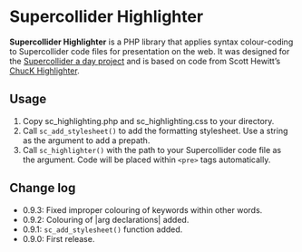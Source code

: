 Supercollider Highlighter
=========================

**Supercollider Highlighter** is a PHP library that applies syntax colour-coding to Supercollider code files for presentation on the web. It was designed for the [Supercollider a day project](http://www.adamjansch.co.uk/sc-a-day/) and is based on code from Scott Hewitt’s [ChucK Highlighter](http://www.ablelemon.co.uk/chuckhl).

Usage
-----

1. Copy sc_highlighting.php and sc_highlighting.css to your directory.
2. Call `sc_add_stylesheet()` to add the formatting stylesheet. Use a string as the argument to add a prepath.
3. Call `sc_highlighter()` with the path to your Supercollider code file as the argument. Code will be placed within `<pre>` tags automatically.

Change log
----------
* 0.9.3: Fixed improper colouring of keywords within other words.
* 0.9.2: Colouring of |arg declarations| added.
* 0.9.1: `sc_add_stylesheet()` function added.
* 0.9.0: First release.